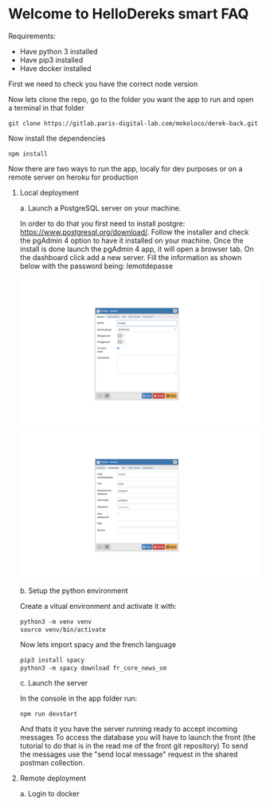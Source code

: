 # Welcome to HelloDereks smart FAQ

Requirements:
- Have python 3 installed
- Have pip3 installed
- Have docker installed

First we need to check you have the correct node version

Now lets clone the repo, go to the folder you want the app to run and open a terminal in that folder

    git clone https://gitlab.paris-digital-lab.com/mokoloco/derek-back.git

Now install the dependencies 

    npm install

Now there are two ways to run the app, localy for dev purposes or on a remote server on heroku for production

1.  Local deployment

    a.  Launch a PostgreSQL server on your machine.

    In order to do that you first need to install postgre: https://www.postgresql.org/download/. Follow the installer and check the pgAdmin 4 option to have it installed on your machine.
    Once the install is done launch the pgAdmin 4 app, it will open a browser tab. On the dashboard click add a new server. Fill the information as shown below with the password being: lemotdepasse

    <img src="db1.png"/><img src="db2.png"/>

    b. Setup the python environment

    Create a vitual environment and activate it with:

        python3 -m venv venv
        source venv/bin/activate
    
    Now lets import spacy and the french language

        pip3 install spacy
        python3 -m spacy download fr_core_news_sm

    c. Launch the server

    In the console in the app folder run:

        npm run devstart 
    
    And thats it you have the server running ready to accept incoming messages
    To access the database you will have to launch the front (the tutorial to do that is in the read me of the front git repository)
    To send the messages use the "send local message" request in the shared postman collection.

2. Remote deployment

    a. Login to docker

